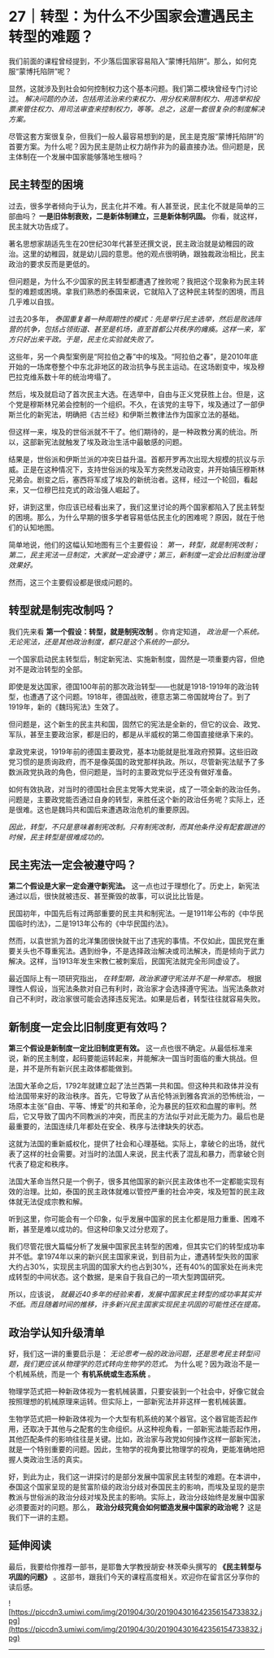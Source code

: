 # 27｜转型：为什么不少国家会遭遇民主转型的难题？ 

我们前面的课程曾经提到，不少落后国家容易陷入“蒙博托陷阱”。那么，如何克服“蒙博托陷阱”呢？

显然，这就涉及到社会如何控制权力这个基本问题。我们第二模块曾经专门讨论过。 *解决问题的办法，包括用法治来约束权力、用分权来限制权力、用选举和投票来管住权力、用司法审查来控制权力，等等。总之，这是一套很复杂的制度解决方案。*

尽管这套方案很复杂，但我们一般人最容易想到的是，民主是克服“蒙博托陷阱”的首要方案。为什么呢？因为民主是防止权力胡作非为的最直接办法。但问题是，民主体制在一个发展中国家能够落地生根吗？

## 民主转型的困境

过去，很多学者倾向于认为，民主化并不难。有人甚至说，民主化不就是简单的三部曲吗？ **一是旧体制衰败，二是新体制建立，三是新体制巩固。** 你看，就这样，民主就大功告成了。

著名思想家胡适先生在20世纪30年代甚至还撰文说，民主政治就是幼稚园的政治。这里的幼稚园，就是幼儿园的意思。他的观点很明确，跟独裁政治相比，民主政治的要求反而是更低的。

但问题是，为什么不少国家的民主转型都遭遇了挫败呢？我把这个现象称为民主转型的难题或困境。拿我们熟悉的泰国来说，它就陷入了这种民主转型的困境，而且几乎难以自拔。

过去20多年， *泰国重复着一种周期性的模式：先是举行民主选举，然后是败选阵营的抗争，包括占领街道、甚至是机场，直至首都公共秩序的瘫痪。这样一来，军方只好出来干政。于是，民主化实验就失败了。*

这些年，另一个典型案例是“阿拉伯之春”中的埃及。“阿拉伯之春”，是2010年底开始的一场席卷整个中东北非地区的政治抗争与民主运动。在这场剧变中，埃及穆巴拉克维系数十年的统治垮塌了。

然后，埃及就启动了首次民主大选。在选举中，自由与正义党获胜上台。但是，这个党是穆斯林兄弟会控制的一个组织。不久，在该党的主导下，埃及通过了一部伊斯兰化的新宪法，明确把《古兰经》和伊斯兰教律法作为国家立法的基础。

但这样一来，埃及的世俗派就不干了。他们期待的，是一种政教分离的统治。所以，这部新宪法就触发了埃及政治生活中最敏感的问题。

结果是，世俗派和伊斯兰派的冲突日益升温。首都开罗再次出现大规模的抗议与示威。正是在这种情况下，支持世俗派的埃及军方突然发动政变，并开始镇压穆斯林兄弟会。剧变之后，塞西将军成了埃及的新统治者。这样，经过一个轮回，看起来，又一位穆巴拉克式的政治强人崛起了。

好，讲到这里，你应该已经看出来了，我们这里讨论的两个国家都陷入了民主转型的困境。那么，为什么早期的很多学者容易低估民主化的困难呢？原因，就在于他们的认知地图。

简单地说，他们的这幅认知地图有三个主要假设： *第一，转型，就是制宪改制；第二，民主宪法一旦制定，大家就一定会遵守；第三，新制度一定会比旧制度治理效果好。*

然而，这三个主要假设都是很成问题的。

## 转型就是制宪改制吗？

我们先来看 **第一个假设：转型，就是制宪改制** 。你肯定知道， *政治是一个系统。无论宪法，还是其他政治制度，都只是这个系统的一部分。* 

一个国家启动民主转型后，制定新宪法、实施新制度，固然是一项重要内容，但绝对不是政治转型的全部。

即使是发达国家，德国100年前的那次政治转型——也就是1918-1919年的政治转型，也遭遇了这个问题。1918年，德国战败，德意志第二帝国就垮台了。到了1919年，新的《魏玛宪法》生效了。

但问题是，这个新生的民主共和国，固然它的宪法是全新的，但它的议会、政党、军队，甚至主要政治家，都是旧的，都是从半威权的第二帝国直接继承下来的。

拿政党来说，1919年前的德国主要政党，基本功能就是批准政府预算。这些旧政党习惯的是质询政府，而不是像英国的政党那样执政。所以，尽管新宪法赋予了多数派政党执政的角色，但问题是，当时的主要政党似乎还没有做好准备。

如何有效执政，对当时的德国社会民主党等大党来说，成了一项全新的政治任务。问题是，主要政党能否通过自身的转型，来胜任这个新的政治任务呢？实际上，还是很难。这也是魏玛共和国后来遭遇政治危机的重要原因。

 *因此，转型，不只是意味着制宪改制。只有制宪改制，而其他条件没有配套跟进的时候，民主转型是很难成功的。*

## 民主宪法一定会被遵守吗？

 **第二个假设是大家一定会遵守新宪法。** 这一点也过于理想化了。历史上，新宪法通过以后，很快就被违反、甚至撕毁的故事，可以说比比皆是。

民国初年，中国先后有过两部重要的民主共和制宪法。一是1911年公布的《中华民国临时约法》，二是1913年公布的《中华民国约法》。

然而，以袁世凯为首的北洋集团很快就干出了违宪的事情。不仅如此，国民党在重要关头也不尊重宪法。遇到纷争，不是选择政治解决或司法解决，而是倾向于武力解决。这样，当1913年发生宋教仁被刺案后，民国宪法就完全形同虚设了。

最近国际上有一项研究指出， *在转型期，政治家遵守宪法并不是一种常态。* 根据理性人假设，当宪法条款对自己有利时，政治家才会选择遵守宪法。当宪法条款对自己不利时，政治家很可能会选择违反宪法。如果是后者，转型往往就容易失败。

## 新制度一定会比旧制度更有效吗？

 **第三个假设是新制度一定比旧制度更有效。** 这一点也很不确定。从最低标准来说，新的民主制度，起码要能运转起来，并能解决一国当时面临的重大挑战。但是，并不是所有新兴民主政体都能做到。

法国大革命之后，1792年就建立起了法兰西第一共和国。但这种共和政体并没有给法国带来好的政治秩序。首先，它导致了从吉伦特派到雅各宾派的恐怖统治，一场原本主张“自由、平等、博爱”的共和革命，沦为暴民的狂欢和血腥的审判。然后，它又导致了国内不同教派的冲突，而民主的方法似乎对此无能为力。最后也是最重要的，法国连续几年都处在安全、秩序与法律缺失的状态。

这就为法国的重新威权化，提供了社会和心理基础。实际上，拿破仑的出场，就代表了这样的社会需要。对当时的法国人来说，民主代表了混乱和暴力，而拿破仑则代表了稳定和秩序。

法国大革命当然只是一个例子，很多其他国家的新兴民主政体也不一定都能实现有效的治理。比如，泰国的民主政体就难以管控严重的社会冲突，埃及短暂的民主政体就无法促成宗教和解。

听到这里，你可能会有一个印象，似乎发展中国家的民主化都是阻力重重、困难不断，甚至是难以成功的。但这种印象又过分悲观了。

我们尽管花很大篇幅分析了发展中国家民主转型的困难，但其实它们的转型成功率并不低。拿1974年以来的新兴民主国家来说，到目前为止，遭遇转型失败的国家大约占30%，实现民主巩固的国家大约也占到30%，还有40%的国家处在尚未完成转型的中间状态。这个数据，是来自于我自己的一项大型跨国研究。

所以，应该说， *就最近40多年的经验来看，发展中国家民主转型的成功率其实并不低。而且随着时间的推移，许多新兴民主国家实现民主巩固的可能性还在提高。*

## 政治学认知升级清单

好，我们这一讲的重要启示是： *无论思考一般的政治问题，还是思考民主转型问题，我们更应该从物理学的范式转向生物学的范式。* 为什么呢？因为政治不是一个机械系统，而是一个 **有机系统或生态系统** 。

物理学范式把一种新政体视为一套机械装置，只要安装到一个社会中，好像它就会按照理想的机械原理来运转。但实际上，一部新宪法并非这样一套机械装置。

生物学范式把一种新政体视为一个大型有机系统的某个器官。这个器官能否起作用，还取决于其他与之配套的生命组织。从这种视角看，一部新宪法能否起作用，其他匹配条件的影响往往是关键。比如，政治家与政党如何操作这样一部新宪法，就是一个特别重要的问题。因此，生物学的视角要比物理学的视角，更能准确地把握人类政治生活的真实。

好，到此为止，我们这一讲探讨的是部分发展中国家民主转型的难题。在本讲中，泰国这个国家呈现的是贫富阶级的政治分歧对泰国民主的影响，而埃及呈现的是宗教派与世俗派的政治分歧对埃及民主的影响。实际上，政治分歧始终是发展中国家必须要面对的问题。那么， **政治分歧究竟会如何塑造发展中国家的政治呢？** 这是我们下一讲的主题。

## 延伸阅读

最后，我要给你推荐一部书，是耶鲁大学教授胡安·林茨牵头撰写的 **《民主转型与巩固的问题》** 。这部书，跟我们今天的课程高度相关。欢迎你在留言区分享你的读后感。

![https://piccdn3.umiwi.com/img/201904/30/201904301642356154733832.jpg](https://piccdn3.umiwi.com/img/201904/30/201904301642356154733832.jpg)

---
